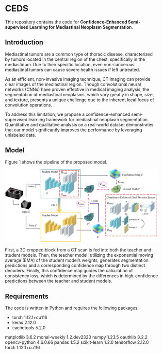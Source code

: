 # CEDS
This repository contains the code for **Confidence-Enhanced Semi-supervised Learning for Mediastinal Neoplasm Segmentation**.

## Introduction

Mediastinal tumors are a common type of thoracic disease, characterized by tumors located in the central region of the chest, specifically in the mediastinum. Due to their specific location, even non-cancerous mediastinal tumors can cause severe health issues if left untreated.

As an efficient, non-invasive imaging technique, CT imaging can provide clear images of the mediastinal region. Though convolutional neural networks (CNNs) have proven effective in medical imaging analysis, the segmentation of mediastinal neoplasms, which vary greatly in shape, size, and texture, presents a unique challenge due to the inherent local focus of convolution operations.

To address this limitation, we propose a confidence-enhanced semi-supervised learning framework for mediastinal neoplasm segmentation. Quantitative and qualitative analysis on a real-world dataset demonstrates that our model significantly improves the performance by leveraging unlabeled data.

## Model

Figure 1 shows the pipeline of the proposed model. 

![Model.png](https://github.com/fxiaotong432/CEDS/blob/main/Model.png)

First, a 3D cropped block from a CT scan is fed into both the teacher and student models. Then, the teacher model, utilizing the exponential moving average (EMA) of the student model’s weights, generates segmentation predictions and a corresponding confidence map through two distinct decoders. Finally, this confidence map guides the calculation of consistency loss, which is determined by the differences in high-confidence predictions between the teacher and student models.

## Requirements
The code is written in Python and requires the following packages: 

* torch                        1.12.1+cu116
* keras                        2.12.0
* cachetools                   5.2.0

matplotlib                   3.6.2
monai-weekly                 1.2.dev2323
numpy                        1.23.5
oauthlib                     3.2.2
opencv-python                4.6.0.66
pandas                       1.5.2
scikit-learn                 1.2.0
tensorflow                   2.12.0
torch                        1.12.1+cu116
